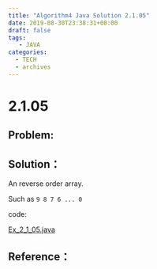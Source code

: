 ```yaml
---
title: "Algorithm4 Java Solution 2.1.05"
date: 2019-08-30T23:38:31+08:00
draft: false
tags:
   - JAVA
categories:
  - TECH
  - archives
---
```



# 2.1.05

## Problem:


## Solution：

An reverse order array.

Such as `9 8 7 6 ... 0`

code:

[Ex_2_1_05.java](./Ex_2_1_05.java)


## Reference：


